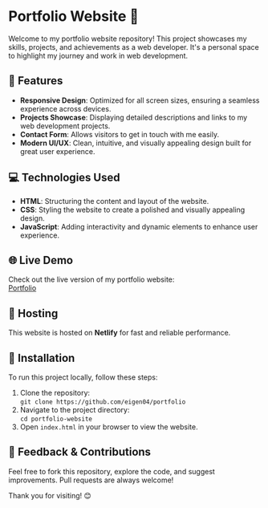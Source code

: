 # Portfolio Website 🌟

Welcome to my portfolio website repository! This project showcases my skills, projects, and achievements as a web developer. It's a personal space to highlight my journey and work in web development.

## 🚀 Features
- **Responsive Design**: Optimized for all screen sizes, ensuring a seamless experience across devices.
- **Projects Showcase**: Displaying detailed descriptions and links to my web development projects.
- **Contact Form**: Allows visitors to get in touch with me easily.
- **Modern UI/UX**: Clean, intuitive, and visually appealing design built for great user experience.

## 💻 Technologies Used
- **HTML**: Structuring the content and layout of the website.
- **CSS**: Styling the website to create a polished and visually appealing design.
- **JavaScript**: Adding interactivity and dynamic elements to enhance user experience.

## 🌐 Live Demo
Check out the live version of my portfolio website:  
[Portfolio](https://anantportfolio04.netlify.app/)

## 🚀 Hosting
This website is hosted on **Netlify** for fast and reliable performance.
## 🔧 Installation
To run this project locally, follow these steps:
1. Clone the repository:  
   `git clone https://github.com/eigen04/portfolio`
2. Navigate to the project directory:  
   `cd portfolio-website`
3. Open `index.html` in your browser to view the website.

## 🙌 Feedback & Contributions
Feel free to fork this repository, explore the code, and suggest improvements. Pull requests are always welcome!

Thank you for visiting! 😊
